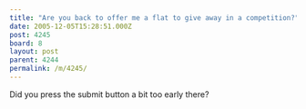 ```yaml
---
title: "Are you back to offer me a flat to give away in a competition?"
date: 2005-12-05T15:28:51.000Z
post: 4245
board: 8
layout: post
parent: 4244
permalink: /m/4245/
---
```

Did you press the submit button a bit too early there?
